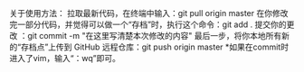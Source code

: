 关于使用方法：
拉取最新代码，在终端中输入：git pull origin master
在你修改完一部分代码，并觉得可以做一个“存档”时，执行这个命令：git add .
提交你的更改 ：git commit -m "在这里写清楚本次修改的内容"
最后一步，将你本地所有新的“存档点”上传到 GitHub 远程仓库：git push origin master
*如果在commit时进入了vim，输入“：wq”即可。